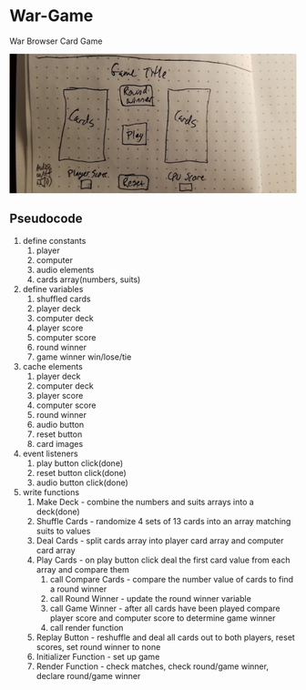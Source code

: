 # War-Game
War Browser Card Game

![Image Description](./css/imgs/War-Wireframe.jpg)

## Pseudocode

1. define constants
    1. player
    2. computer
    3. audio elements
    4. cards array(numbers, suits)
2. define variables
    1. shuffled cards
    2. player deck
    3. computer deck
    4. player score
    5. computer score
    6. round winner
    7. game winner win/lose/tie
3. cache elements
    1. player deck
    2. computer deck
    3. player score
    4. computer score
    5. round winner
    6. audio button
    7. reset button
    8. card images
4. event listeners
    1. play button click(done)
    2. reset button click(done)
    3. audio button click(done)
5. write functions
    1. Make Deck - combine the numbers and suits arrays into a deck(done)
    2. Shuffle Cards - randomize 4 sets of 13 cards into an array matching suits to values
    3. Deal Cards - split cards array into player card array and computer card array
    4. Play Cards - on play button click deal the first card value from each array and compare them
        1. call Compare Cards - compare the number value of cards to find a round winner 
        2. call Round Winner - update the round winner variable
        3. call Game Winner - after all cards have been played compare player score and computer score to determine game winner
        4. call render function
    5. Replay Button - reshuffle and deal all cards out to both players, reset scores, set round winner to none
    6. Initializer Function - set up game
    7. Render Function - check matches, check round/game winner, declare round/game winner 
